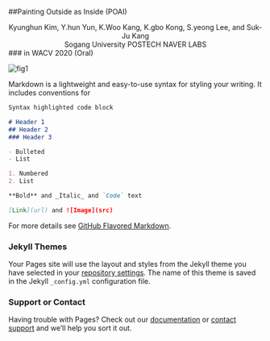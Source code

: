 ##Painting Outside as Inside (POAI)

<!-- You can use the [editor on GitHub](https://github.com/GODGANG4885/Painting_Outside_as_Inside-POAI-/edit/gh-pages/index.md) to maintain and preview the content for your website in Markdown files. -->
 <center>Kyunghun Kim, Y.hun Yun, K.Woo Kang, K.gbo Kong, S.yeong Lee, and Suk-Ju Kang</center>  
 
 <center>  Sogang University  POSTECH  NAVER LABS</center>  
### in WACV 2020 (Oral)


![fig1](https://user-images.githubusercontent.com/36159663/120644590-77ea5200-c4b2-11eb-9e39-45ba369f36c5.png)

Markdown is a lightweight and easy-to-use syntax for styling your writing. It includes conventions for

```markdown
Syntax highlighted code block

# Header 1
## Header 2
### Header 3

- Bulleted
- List

1. Numbered
2. List

**Bold** and _Italic_ and `Code` text

[Link](url) and ![Image](src)
```

For more details see [GitHub Flavored Markdown](https://guides.github.com/features/mastering-markdown/).

### Jekyll Themes

Your Pages site will use the layout and styles from the Jekyll theme you have selected in your [repository settings](https://github.com/GODGANG4885/Painting_Outside_as_Inside-POAI-/settings/pages). The name of this theme is saved in the Jekyll `_config.yml` configuration file.

### Support or Contact

Having trouble with Pages? Check out our [documentation](https://docs.github.com/categories/github-pages-basics/) or [contact support](https://support.github.com/contact) and we’ll help you sort it out.
